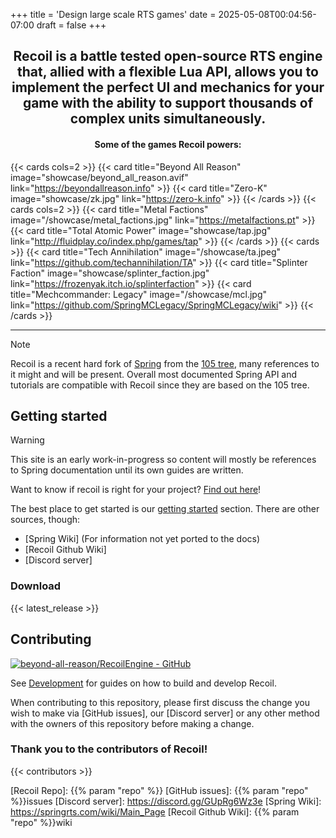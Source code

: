+++
title = 'Design large scale RTS games'
date = 2025-05-08T00:04:56-07:00
draft = false
+++

<div style="text-align: center;">
<h2 data-notoc="">Recoil is a battle tested open-source RTS engine that, allied with a flexible Lua API, allows you to implement the perfect UI and mechanics for your game with the ability to support thousands of complex units simultaneously.</h2>
<h4 data-notoc="">Some of the games Recoil powers:</h4>
</div>

{{< cards cols=2 >}}
{{< card title="Beyond All Reason" image="showcase/beyond_all_reason.avif" link="https://beyondallreason.info" >}}
{{< card title="Zero-K" image="showcase/zk.jpg" link="https://zero-k.info" >}}
{{< /cards >}}
{{< cards cols=2 >}}
{{< card title="Metal Factions" image="/showcase/metal_factions.jpg" link="https://metalfactions.pt" >}}
{{< card title="Total Atomic Power" image="showcase/tap.jpg" link="http://fluidplay.co/index.php/games/tap" >}}
{{< /cards >}}
{{< cards >}}
{{< card title="Tech Annihilation" image="/showcase/ta.jpeg" link="https://github.com/techannihilation/TA" >}}
{{< card title="Splinter Faction" image="showcase/splinter_faction.jpg" link="https://frozenyak.itch.io/splinterfaction" >}}
{{< card title="Mechcommander: Legacy" image="/showcase/mcl.jpg" link="https://github.com/SpringMCLegacy/SpringMCLegacy/wiki" >}}
{{< /cards >}}

---

> [!NOTE]
> Recoil is a recent hard fork of [Spring](https://github.com/spring/spring) from the [105 tree](https://github.com/spring/spring/releases/tag/105.0.1), many references to it might and will be present. Overall most documented Spring API and tutorials are compatible with Recoil since they are based on the 105 tree.

## Getting started

> [!WARNING]
> This site is an early work-in-progress so content will mostly be references to Spring documentation until its own guides are written.

Want to know if recoil is right for your project? [Find out here](articles/choose-recoil/)!

The best place to get started is our [getting started](docs/guides/getting-started/) section. There are other sources, though:

- [Spring Wiki] (For information not yet ported to the docs)
- [Recoil Github Wiki]
- [Discord server]

### Download

{{< latest_release >}}

## Contributing

[![beyond-all-reason/RecoilEngine - GitHub](https://gh-card.dev/repos/beyond-all-reason/RecoilEngine.svg)](https://github.com/beyond-all-reason/RecoilEngine)

See [Development](development) for guides on how to build and
develop Recoil.

When contributing to this repository, please first discuss the change you wish
to make via [GitHub issues], our [Discord server] or any other method with the
owners of this repository before making a change.

### Thank you to the contributors of Recoil!

{{< contributors >}}

[Recoil Repo]: {{% param "repo" %}}
[GitHub issues]: {{% param "repo" %}}issues
[Discord server]: https://discord.gg/GUpRg6Wz3e
[Spring Wiki]: https://springrts.com/wiki/Main_Page
[Recoil Github Wiki]: {{% param "repo" %}}wiki
